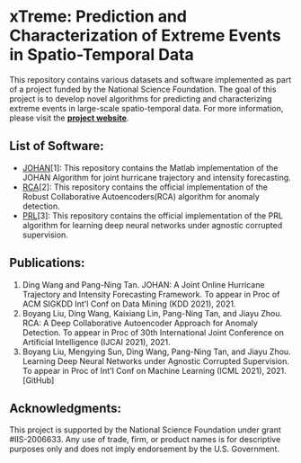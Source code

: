 # xTreme: Prediction and Characterization of Extreme Events in Spatio-Temporal Data

This repository contains various datasets and software implemented as part of a project funded by the National Science Foundation. The goal of this project is to develop novel algorithms for predicting and characterizing extreme events in large-scale spatio-temporal data. For more information, please visit the [**project website**](http://cse.msu.edu/~ptan/project/xtreme/).

## List of Software:

* [JOHAN](https://github.com/cqwangding/JOHAN#johan-a-joint-online-hurricane-trajectory-and-intensity-forecasting-framework)[1]: This repository contains the Matlab implementation of the JOHAN Algorithm for joint hurricane trajectory and intensity forecasting.
* [RCA](https://github.com/illidanlab/RCA)[2]: This repository contains the  official implementation of the Robust Collaborative Autoencoders(RCA) algorithm for anomaly detection.
* [PRL]()[3]: This repository contains the official implementation of the PRL algorithm for learning deep neural networks under agnostic corrupted supervision. 

## Publications:
1. Ding Wang and Pang-Ning Tan. JOHAN: A Joint Online Hurricane Trajectory and Intensity Forecasting Framework. To appear in Proc of ACM SIGKDD Int'l Conf on Data Mining (KDD 2021), 2021.
2. Boyang Liu, Ding Wang, Kaixiang Lin, Pang-Ning Tan, and Jiayu Zhou. RCA: A Deep Collaborative Autoencoder Approach for Anomaly Detection. To appear in Proc of 30th International Joint Conference on Artificial Intelligence (IJCAI 2021), 2021. 
3. Boyang Liu, Mengying Sun, Ding Wang, Pang-Ning Tan, and Jiayu Zhou. Learning Deep Neural Networks under Agnostic Corrupted Supervision. To appear in Proc of Int'l Conf on Machine Learning (ICML 2021), 2021. [GitHub] 

## Acknowledgments:
This project is supported by the National Science Foundation under grant \#IIS-2006633. Any use of trade, firm, or product names is for descriptive purposes only and does not imply endorsement by the U.S. Government.
